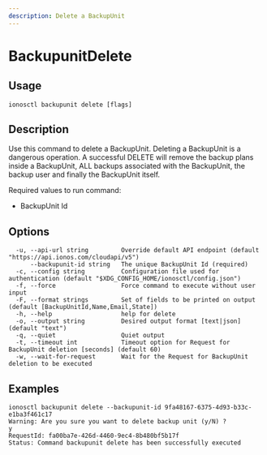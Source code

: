 ```yaml
---
description: Delete a BackupUnit
---
```


# BackupunitDelete

## Usage

```text
ionosctl backupunit delete [flags]
```

## Description

Use this command to delete a BackupUnit. Deleting a BackupUnit is a dangerous operation. A successful DELETE will remove the backup plans inside a BackupUnit, ALL backups associated with the BackupUnit, the backup user and finally the BackupUnit itself.

Required values to run command:

* BackupUnit Id

## Options

```text
  -u, --api-url string         Override default API endpoint (default "https://api.ionos.com/cloudapi/v5")
      --backupunit-id string   The unique BackupUnit Id (required)
  -c, --config string          Configuration file used for authentication (default "$XDG_CONFIG_HOME/ionosctl/config.json")
  -f, --force                  Force command to execute without user input
  -F, --format strings         Set of fields to be printed on output (default [BackupUnitId,Name,Email,State])
  -h, --help                   help for delete
  -o, --output string          Desired output format [text|json] (default "text")
  -q, --quiet                  Quiet output
  -t, --timeout int            Timeout option for Request for BackupUnit deletion [seconds] (default 60)
  -w, --wait-for-request       Wait for the Request for BackupUnit deletion to be executed
```

## Examples

```text
ionosctl backupunit delete --backupunit-id 9fa48167-6375-4d93-b33c-e1ba3f461c17
Warning: Are you sure you want to delete backup unit (y/N) ? 
y
RequestId: fa00ba7e-426d-4460-9ec4-8b480bf5b17f
Status: Command backupunit delete has been successfully executed
```

